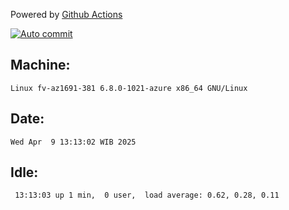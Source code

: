 Powered by [Github Actions](https://github.com/features/actions)

[![Auto commit](https://github.com/hiage/workstation/workflows/Auto%20commit/badge.svg)](https://github.com/hiage/workstation/actions?query=workflow%3A%22Auto+commit%22)

## Machine:
```
Linux fv-az1691-381 6.8.0-1021-azure x86_64 GNU/Linux
```
## Date:
```
Wed Apr  9 13:13:02 WIB 2025
```
## Idle:
```
 13:13:03 up 1 min,  0 user,  load average: 0.62, 0.28, 0.11
```

